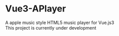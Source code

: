 # Vue3-APlayer
A apple music style HTML5 music player for Vue.js3   
This project is currently under development
